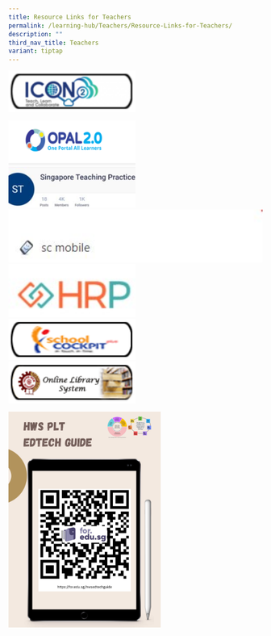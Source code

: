 ```yaml
---
title: Resource Links for Teachers
permalink: /learning-hub/Teachers/Resource-Links-for-Teachers/
description: ""
third_nav_title: Teachers
variant: tiptap
---
```

<a class="isomer-image-wrapper" href="icon.moe.edu.sg"><img style="width:50%;height:50%" height="auto" width="100%" src="/images/Learning%20Hub/Teachers/Resource%20Links%20for%20Teachers/icon2_0-e1556181317917.png"></a>
<p></p><a class="isomer-image-wrapper" href="https://www.opal2.moe.edu.sg/"><img style="width:50%;height:50%" height="auto" width="100%" src="/images/Learning%20Hub/Teachers/Resource%20Links%20for%20Teachers/unnamed-300x106.png"></a>
<div class="isomer-image-wrapper">
<img style="width:50%;height:50%" height="auto" width="100%" src="/images/Learning%20Hub/Teachers/Resource%20Links%20for%20Teachers/teaching-practice-300x96.jpg">
</div><a class="isomer-image-wrapper" href="https://scmobile.moe.edu.sg/login"><img style="width:100%;height:50%" height="auto" width="100%" src="/images/Learning%20Hub/Teachers/Resource%20Links%20for%20Teachers/sc-m-1.jpg"></a>
<a class="isomer-image-wrapper" href="https://www.hrp.gov.sg/hrp/#/">
<img style="width:50%;height:50%" height="auto" width="100%" src="/images/Learning%20Hub/Teachers/Resource%20Links%20for%20Teachers/hrp.jpg">
</a><a class="isomer-image-wrapper" href="https://schoolcockpit.moe.gov.sg/"><img style="width:50%;height:50%" height="auto" width="100%" src="/images/Learning%20Hub/Teachers/Resource%20Links%20for%20Teachers/school_cockpit_resized.png"></a>
<div class="isomer-image-wrapper">
<img style="width:50%;height:50%" height="auto" width="100%" src="/images/Learning%20Hub/Teachers/Resource%20Links%20for%20Teachers/library_resized.png">
</div>
<p></p><a class="isomer-image-wrapper" href="https://for.edu.sg/hwsedtechguide"><img style="width: 60%;" height="auto" width="100%" alt="" src="/images/Live_in_the_moment_.jpg"></a>
<p></p>